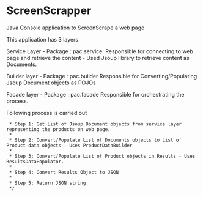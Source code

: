 # ScreenScrapper
Java Console application to ScreenScrape a web page

This application has 3 layers

Service Layer - Package : pac.service:
Responsible for connecting to web page and retrieve the content - Used Jsoup library to retrieve content as Documents.

Builder layer - Package : pac.builder
Responsible for Converting/Populating Jsoup Document objects as POJOs

Facade layer - Package : pac.facade
Responsible for orchestrating the process. 
 
 Following process is carried out 
	  
	 * Step 1: Get List of Jsoup Document objects from service layer representing the products on web page.
	 * 
	 * Step 2: Convert/Populate List of Documents objects to List of Product data objects - Uses ProductDataBuilder
	 * 
	 * Step 3: Convert/Populate List of Product objects in Results - Uses ResultsDataPopulator.
	 * 
	 * Step 4: Convert Results Object to JSON
	 * 
	 * Step 5: Return JSON string.
	 */
